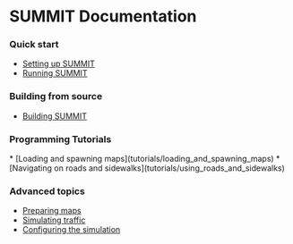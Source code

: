 <h1> SUMMIT Documentation </h1>

<h3> Quick start </h3>

  * [Setting up SUMMIT](getting_started/setting_up) 
  * [Running SUMMIT](getting_started/running) 

<h3> Building from source </h3>

  * [Building SUMMIT](getting_started/building)

<h3> Programming Tutorials </h3>
  * [Loading and spawning maps](tutorials/loading_and_spawning_maps)
  * [Navigating on roads and sidewalks](tutorials/using_roads_and_sidewalks)

<h3> Advanced topics </h3>

  * [Preparing maps](tutorials/preparing_maps)
  * [Simulating traffic](tutorials/simulating_traffic)
  * [Configuring the simulation](tutorials/configure_the_simulation)
